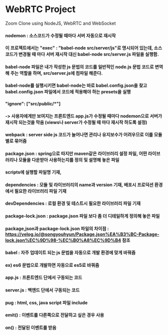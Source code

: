 # WebRTC Project

Zoom Clone using NodeJS, WebRTC and WebSocket

#### nodemon : 소스코드가 수정될 때마다 서버 자동으로 재시작
#### 이 프로젝트에서는 "exec" : "babel-node src/server/js"로 명시되어 있는데, 소스코드가 변경될 때 마다 서버 재시작 대신 babel-node src/server.js 파일을 실행함.
#### babel-node 파일은 내가 작성한 js 문법의 코드를 일반적인 node.js 문법 코드로 변역해 주는 역할을 하며, src/server.js에 컴파일 해준다.
#### babel-node를 실행시키면 babel-node는 바로 babel.config.json을 찾고 babel.config.json 파일에서 코드에 적용해야 하는 presets을 실행

#### "ignore": ["src/public/*"]
####   -> 사용자에게만 보여지는 프론트엔드 app.js가 수정될 때마다 nodemon으로 서버가 재시작 되는것을 막음 (views나 server가 수정될 때 마다 재시작 하도록 설정)

#### webpack : server side js 코드가 늘어나면 관리나 유지보수가 어려우므로 이를 모듈별로 묶어줌

#### package.json : spring으로 따지만 maven같은 라이브러리 설정 파일, 어떤 라이브러리나 모듈을 다운받아 사용하는지를 정의 및 설명해 놓은 파일
#### scripts에 실행할 파일명 기재,
#### dependencies : 모듈 및 라이브러리의 name과 version 기재, 배포시 프로덕션 환경에서 필요한 라이브러리 파일 기재
#### devDependencies : 로컬 환경 및 테스트시 필요한 라이브러리 파일 기재

#### package-lock.json : package.json 파일 보다 좀 더 디테일하게 정의해 놓은 파일
#### package,json과 package-lock.json 파일의 차이점 : https://velog.io/@songyouhyun/Package.json%EA%B3%BC-Package-lock.json%EC%9D%98-%EC%B0%A8%EC%9D%B4 참조

#### babel : 자주 업데이트 되는 js 문법을 자동으로 개발 환경에 맞게 바꿔줌
#### ex) es6 문법으로 개발하면 자동으로 es5로 바꿔줌

#### app.js : 프론트엔드 단에서 구동되는 코드
#### server.js : 백엔드 단에서 구동되는 코드
#### pug : html, css, java script 파일 include

#### emit() : 이벤트를 다른쪽으로 전달하고 싶은 경우 사용
#### on() : 전달된 이벤트를 받음
